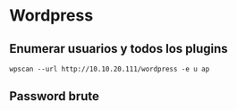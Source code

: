 # Wordpress

## Enumerar usuarios y todos los plugins
```
wpscan --url http://10.10.20.111/wordpress -e u ap   
```

## Password brute

```

```